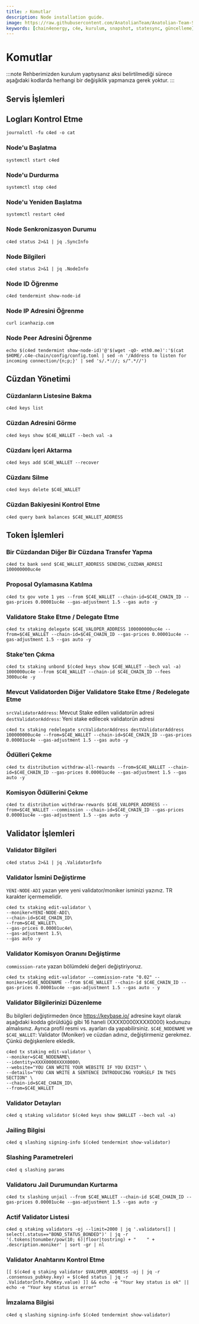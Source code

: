 ```yaml
---
title: ⤴️ Komutlar
description: Node installation guide.
image: https://raw.githubusercontent.com/AnatolianTeam/Anatolian-Team-Services/main/i18n/tr/docusaurus-plugin-content-docs/current/Testnet/Cosmos-Ecosystem/chain4energy/img/C4E-Service-Cover.jpg
keywords: [chain4energy, c4e, kurulum, snapshot, statesync, güncelleme]
---
```


# Komutlar
:::note
Rehberimizden kurulum yaptıysanız aksi belirtilmediği sürece aşağıdaki kodlarda herhangi bir değişiklik yapmanıza gerek yoktur.
:::

## Servis İşlemleri

## Logları Kontrol Etme 
```
journalctl -fu c4ed -o cat
```

### Node'u Başlatma
```
systemctl start c4ed
```

### Node'u Durdurma
```
systemctl stop c4ed
```

### Node'u Yeniden Başlatma
```
systemctl restart c4ed
```

### Node Senkronizasyon Durumu
```
c4ed status 2>&1 | jq .SyncInfo
```

### Node Bilgileri
```
c4ed status 2>&1 | jq .NodeInfo
```

### Node ID Öğrenme
```
c4ed tendermint show-node-id
```

### Node IP Adresini Öğrenme
```
curl icanhazip.com
```

### Node Peer Adresini Öğrenme
```
echo $(c4ed tendermint show-node-id)'@'$(wget -qO- eth0.me)':'$(cat $HOME/.c4e-chain/config/config.toml | sed -n '/Address to listen for incoming connection/{n;p;}' | sed 's/.*://; s/".*//')
```

## Cüzdan Yönetimi

### Cüzdanların Listesine Bakma
```
c4ed keys list
```

### Cüzdan Adresini Görme
```
c4ed keys show $C4E_WALLET --bech val -a
```

### Cüzdanı İçeri Aktarma
```
c4ed keys add $C4E_WALLET --recover
```

### Cüzdanı Silme
```
c4ed keys delete $C4E_WALLET
```

### Cüzdan Bakiyesini Kontrol Etme
```
c4ed query bank balances $C4E_WALLET_ADDRESS
```

## Token İşlemleri

### Bir Cüzdandan Diğer Bir Cüzdana Transfer Yapma
```
c4ed tx bank send $C4E_WALLET_ADDRESS SENDING_CUZDAN_ADRESI 100000000uc4e
```

### Proposal Oylamasına Katılma
```
c4ed tx gov vote 1 yes --from $C4E_WALLET --chain-id=$C4E_CHAIN_ID --gas-prices 0.00001uc4e --gas-adjustment 1.5 --gas auto -y
```

### Validatore Stake Etme / Delegate Etme
```
c4ed tx staking delegate $C4E_VALOPER_ADDRESS 100000000uc4e --from=$C4E_WALLET --chain-id=$C4E_CHAIN_ID --gas-prices 0.00001uc4e --gas-adjustment 1.5 --gas auto -y
```

### Stake'ten Çıkma
```
c4ed tx staking unbond $(c4ed keys show $C4E_WALLET --bech val -a) 1000000uc4e --from $C4E_WALLET --chain-id $C4E_CHAIN_ID --fees 3000uc4e -y
```

### Mevcut Validatorden Diğer Validatore Stake Etme / Redelegate Etme
`srcValidatorAddress`: Mevcut Stake edilen validatorün adresi
`destValidatorAddress`: Yeni stake edilecek validatorün adresi
```
c4ed tx staking redelegate srcValidatorAddress destValidatorAddress 100000000uc4e --from=$C4E_WALLET --chain-id=$C4E_CHAIN_ID --gas-prices 0.00001uc4e --gas-adjustment 1.5 --gas auto -y
```

### Ödülleri Çekme
```
c4ed tx distribution withdraw-all-rewards --from=$C4E_WALLET --chain-id=$C4E_CHAIN_ID --gas-prices 0.00001uc4e --gas-adjustment 1.5 --gas auto -y
```

### Komisyon Ödüllerini Çekme
```
c4ed tx distribution withdraw-rewards $C4E_VALOPER_ADDRESS --from=$C4E_WALLET --commission --chain-id=$C4E_CHAIN_ID --gas-prices 0.00001uc4e --gas-adjustment 1.5 --gas auto -y
```

## Validator İşlemleri

### Validator Bilgileri
```
c4ed status 2>&1 | jq .ValidatorInfo
```

### Validator İsmini Değiştirme
`YENI-NODE-ADI` yazan yere yeni validator/moniker isminizi yazınız. TR karakter içermemelidir.
```
c4ed tx staking edit-validator \
--moniker=YENI-NODE-ADI\
--chain-id=$C4E_CHAIN_ID\
--from=$C4E_WALLET\
--gas-prices 0.00001uc4e\
--gas-adjustment 1.5\
--gas auto -y
```

### Validator Komisyon Oranını Değiştirme
`commission-rate` yazan bölümdeki değeri değiştiriyoruz.
```
c4ed tx staking edit-validator --commission-rate "0.02" --moniker=$C4E_NODENAME --from $C4E_WALLET --chain-id $C4E_CHAIN_ID --gas-prices 0.00001uc4e --gas-adjustment 1.5 --gas auto - y
```

### Validator Bilgilerinizi Düzenleme
Bu bilgileri değiştirmeden önce https://keybase.io/ adresine kayıt olarak aşağıdaki kodda görüldüğü gibi 16 haneli (XXXX0000XXXX0000) kodunuzu almalısınız. Ayrıca profil resmi vs. ayarları da yapabilirsiniz. 
`$C4E_NODENAME` ve `$C4E_WALLET`: Validator (Moniker) ve cüzdan adınız, değiştirmeniz gerekmez. Çünkü değişkenlere ekledik.
```
c4ed tx staking edit-validator \
--moniker=$C4E_NODENAME\
--identity=XXXX0000XXXX0000\
--website="YOU CAN WRITE YOUR WEBSITE IF YOU EXIST" \
--details="YOU CAN WRITE A SENTENCE INTRODUCING YOURSELF IN THIS SECTION" \
--chain-id=$C4E_CHAIN_ID\
--from=$C4E_WALLET
```

### Validator Detayları
```
c4ed q staking validator $(c4ed keys show $WALLET --bech val -a)
```

### Jailing Bilgisi
```
c4ed q slashing signing-info $(c4ed tendermint show-validator)
```

### Slashing Parametreleri
```
c4ed q slashing params
```

### Validatoru Jail Durumundan Kurtarma 
```
c4ed tx slashing unjail --from $C4E_WALLET --chain-id $C4E_CHAIN_ID --gas-prices 0.00001uc4e --gas-adjustment 1.5 --gas auto -y
```

### Actif Validator Listesi
```
c4ed q staking validators -oj --limit=2000 | jq '.validators[] | select(.status=="BOND_STATUS_BONDED")' | jq -r '(.tokens|tonumber/pow(10; 6)|floor|tostring) + " 	 " + .description.moniker' | sort -gr | nl
```

### Validator Anahtarını Kontrol Etme
```
[[ $(c4ed q staking validator $VALOPER_ADDRESS -oj | jq -r .consensus_pubkey.key) = $(c4ed status | jq -r .ValidatorInfo.PubKey.value) ]] && echo -e "Your key status is ok" || echo -e "Your key status is error"
```

### İmzalama Bilgisi
```
c4ed q slashing signing-info $(c4ed tendermint show-validator)
```